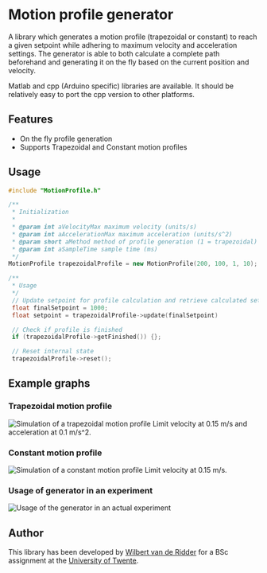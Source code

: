 # Motion profile generator
A library which generates a motion profile (trapezoidal or constant) to reach a given setpoint while adhering to maximum velocity and acceleration settings. The generator is able to both calculate a complete path beforehand and generating it on the fly based on the current position and velocity.

Matlab and cpp (Arduino specific) libraries are available. It should be relatively easy to port the cpp version to other platforms.

## Features
* On the fly profile generation
* Supports Trapezoidal and Constant motion profiles

## Usage
```cpp
#include "MotionProfile.h"

/**
 * Initialization
 *
 * @param int aVelocityMax maximum velocity (units/s)
 * @param int aAccelerationMax maximum acceleration (units/s^2)
 * @param short aMethod method of profile generation (1 = trapezoidal)
 * @param int aSampleTime sample time (ms)
 */
MotionProfile trapezoidalProfile = new MotionProfile(200, 100, 1, 10);

/**
 * Usage
 */
 // Update setpoint for profile calculation and retrieve calculated setpoint
 float finalSetpoint = 1000;
 float setpoint = trapezoidalProfile->update(finalSetpoint)

 // Check if profile is finished
 if (trapezoidalProfile->getFinished()) {};

 // Reset internal state
 trapezoidalProfile->reset();
```

## Example graphs
### Trapezoidal motion profile
![Simulation of a trapezoidal motion profile](https://raw.githubusercontent.com/WRidder/MotionProfileGenerator/master/images/motionprofile_trapezoidal.png)
Limit velocity at 0.15 m/s and acceleration at 0.1 m/s^2.

### Constant motion profile
![Simulation of a constant motion profile](https://raw.githubusercontent.com/WRidder/MotionProfileGenerator/master/images/motionprofile_const.png)
Limit velocity at 0.15 m/s.

### Usage of generator in an experiment
![Usage of the generator in an actual experiment](https://raw.githubusercontent.com/WRidder/MotionProfileGenerator/master/images/motionprofile_in_experiment.png)


## Author
This library has been developed by [Wilbert van de Ridder](http://www.github.com/WRidder) for a BSc assignment at the [University of Twente](http://www.utwente.nl).